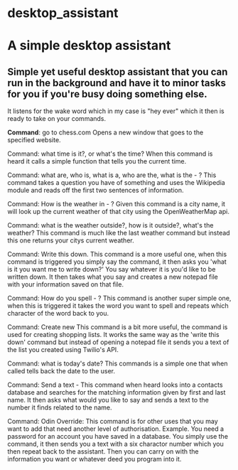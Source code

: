 # desktop_assistant
# A simple desktop assistant

## Simple yet useful desktop assistant that you can run in the background and have it to minor tasks for you if you're busy doing something else. 
It listens for the wake word which in my case is "hey ever" which it then is ready to take on your commands.


**Command**: go to chess.com
Opens a new window that goes to the specified website.

Command: what time is it?, or what's the time?
When this command is heard it calls a simple function that tells you the current time.

Command: what are, who is, what is a, who are the, what is the - ?
This command takes a question you have of something and uses the Wikipedia module and reads off the first two sentences of information.

Command: How is the weather in - ?
Given this command is a city name, it will look up the current weather of that city using the OpenWeatherMap api.

Command: what is the weather outside?, how is it outside?, what's the weather?
This command is much like the last weather command but instead this one returns your citys current weather. 

Command: Write this down.
This command is a more useful one, when this command is triggered you simply say the command, it then asks you 'what is it you want me to write down?'
You say whatever it is you'd like to be written down. It then takes what you say and creates a new notepad file with your information saved on that file.

Command: How do you spell - ?
This command is another super simple one, when this is triggered it takes the word you want to spell and repeats which character of the word back to you.

Command: Create new
This command is a bit more useful, the command is used for creating shopping lists. It works the same way as the 'write this down' command but instead of
opening a notepad file it sends you a text of the list you created using Twilio's API.

Command: what is today's date?
This commands is a simple one that when called tells back the date to the user.

Command: Send a text - 
This command when heard looks into a contacts database and searches for the matching information given by first and last name. It then asks what would you like
to say and sends a text to the number it finds related to the name.

Command: Odin Override:
This command is for other uses that you may want to add that need another level of authorisation. Example. You need a password for an account you have saved
in a database. You simply use the command, it then sends you a text with a six charactor number which you then repeat back to the assistant. Then you can carry on with
the information you want or whatever deed you program into it.
